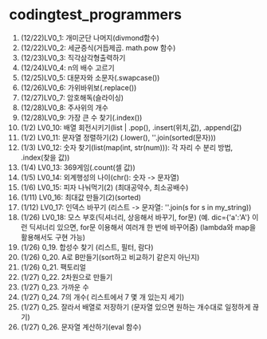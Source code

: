 # codingtest_programmers

1. (12/22)LV0_1: 개미군단 나머지(divmond함수)
2. (12/22)LV0_2: 세균증식(거듭제곱. math.pow 함수)
3. (12/23)LV0_3: 직각삼각형출력하기
4. (12/24)LV0_4: n의 배수 고르기
5. (12/25)LV0_5: 대문자와 소문자(.swapcase())
6. (12/26)LV0_6: 가위바위보(.replace())
7. (12/27)LV0_7: 암호해독(슬라이싱)
8. (12/28)LV0_8: 주사위의 개수
9. (12/28)LV0_9: 가장 큰 수 찾기(.index())
10. (1/2) LV0_10: 배열 회전시키기(list | .pop(), .insert(위치,값), .append(값)
11. (1/2) LV0_11: 문자열 정렬하기(2) (.lower(), ''.join(sorted(문자)))
12. (1/3) LV0_12: 숫자 찾기(list(map(int, str(num))): 각 자리 수 분리 방법, .index(찾을 값))
13. (1/4) LV0_13: 369게임(.count(셀 값))
14. (1/5) LV0_14: 외계행성의 나이(chr(): 숫자 -> 문자열)
15. (1/6) LV0_15: 피자 나눠먹기(2) (최대공약수, 최소공배수)
16. (1/11) LV0_16: 최대값 만들기(2)(sorted)
17. (1/12) LV0_17: 인덱스 바꾸기 (리스트 -> 문자열: ''.join(s for s in my_string))
18. (1/26) LV0_18: 모스 부호(딕셔너리, 상응해서 바꾸기, for문)
   (예. dic={'a':'A'} 이런 딕셔너리 있으면, for문 이용해서 여러개 한 번에 바꾸어줌)
   (lambda와 map을 활용해서도 구현 가능)
19. (1/26) 0_19. 합성수 찾기 (리스트, 필터, 람다)
20. (1/26) 0_20. A로 B만들기(sort하고 비교하기 같은지 아닌지)
21. (1/26) 0_21. 팩토리얼
22. (1/27) 0_22. 2차원으로 만들기
23. (1/27) 0_23. 가까운 수
24. (1/27) 0_24. 7의 개수( 리스트에서 7 몇 개 있는지 세기)
25. (1/27) 0_25. 잘라서 배열로 저장하기 (문자열 있으면 원하는 개수대로 일정하게 끊기)
26. (1/27) 0_26. 문자열 계산하기(eval 함수)
